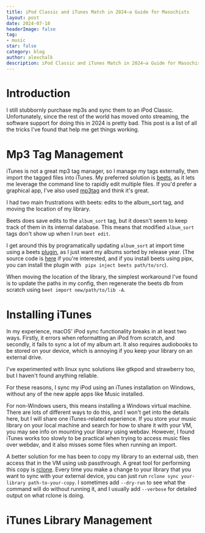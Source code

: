 ```yaml
---
title: iPod Classic and iTunes Match in 2024—a Guide for Masochists
layout: post
date: 2024-07-18
headerImage: false
tag:
- music
star: false
category: blog
author: alexchalk
description: iPod Classic and iTunes Match in 2024—a Guide for Masochists
---
```


# Introduction

I still stubbornly purchase mp3s and sync them to an iPod Classic. Unfortunately, since the rest of the world has moved onto streaming, the software support for doing this in 2024 is pretty bad. This post is a list of all the tricks I've found that help me get things working.

# Mp3 Tag Management

iTunes is not a great mp3 tag manager, so I manage my tags externally, then import the tagged files into iTunes. My preferred solution is [beets](https://github.com/beetbox/beets), as it lets me leverage the command line to rapidly edit multiple files. If you'd prefer a graphical app, I've also used [mp3tag](https://www.mp3tag.de/) and think it's great.

I had two main frustrations with beets: edits to the album_sort tag, and moving the location of my library.

Beets does save edits to the `album_sort` tag, but it doesn't seem to keep track of them in its internal database. This means that modified `album_sort` tags don't show up when I run `beet edit`. 

I get around this by programatically updating `album_sort` at import time using a beets [plugin](https://beets.readthedocs.io/en/stable/dev/plugins.html), as I just want my albums sorted by release year. (The source code is [here](https://github.com/AlexChalk/dotfiles/tree/64782bd21999f5479cbf88a34c73c60927257278/beets/albumsort) if you're interested, and if you install beets using pipx, you can install the plugin with `
pipx inject beets path/to/src`).

When moving the location of the library, the simplest workaround I've found is to update the paths in my config, then regenerate the beets db from scratch using `beet import new/path/to/lib -A`.

# Installing iTunes

In my experience, macOS' iPod sync functionality breaks in at least two ways. Firstly, it errors when reformatting an iPod from scratch, and secondly, it fails to sync a lot of my album art. It also requires audiobooks to be stored on your device, which is annoying if you keep your library on an external drive.

I've experimented with linux sync solutions like gtkpod and strawberry too, but I haven't found anything reliable.

For these reasons, I sync my iPod using an iTunes installation on Windows, without any of the new apple apps like Music installed. 

For non-Windows users, this means installing a Windows virtual machine. There are lots of different ways to do this, and I won't get into the details here, but I will share one iTunes-related experience. If you store your music library on your local machine and search for how to share it with your VM, you may see info on mounting your library using webdav. However, I found iTunes works too slowly to be practical when trying to access music files over webdav, and it also misses some files when running an import.

A better solution for me has been to copy my library to an external usb, then access that in the VM using usb passthrough. A great tool for performing this copy is [rclone](https://rclone.org/docs/). Every time you make a change to your library that you want to sync with your external device, you can just run `rclone sync your-library path-to-your-copy`. I sometimes add `--dry-run` to see what the command will do without running it, and I usually add `--verbose` for detailed output on what rclone is doing.

# iTunes Library Management


